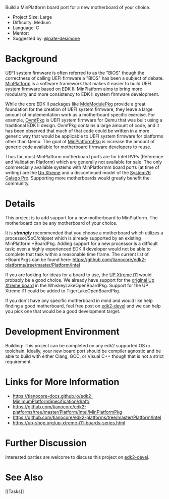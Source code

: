 Build a MinPlatform board port for a new motherboard of your choice.

* Project Size: Large
* Difficulty: Medium
* Language: C
* Mentor: 
* Suggested by: [@nate-desimone](https://github.com/nate-desimone)

# Background
UEFI system firmware is often referred to as the "BIOS" though the correctness of calling UEFI firmware a "BIOS" has been a subject of debate. [MinPlatform](https://tianocore-docs.github.io/edk2-MinimumPlatformSpecification/draft/) is a software framework that makes it easier to build UEFI system firmware based on EDK II. MinPlatform aims to bring more modularity and more consistency to EDK II system firmware development.

While the core EDK II packages like [MdeModulePkg](https://github.com/tianocore/edk2/tree/master/MdeModulePkg) provide a great foundation for the creation of UEFI system firmware, they leave a large amount of implementation work as a motherboard specific exercise. For example, [OvmfPkg](https://github.com/tianocore/edk2/tree/master/OvmfPkg) is UEFI system firmware for Qemu that was built using a traditional EDK II design. OvmfPkg contains a large amount of code, and it has been observed that much of that code could be written in a more generic way that would be applicable to UEFI system firmware for platforms other than Qemu. The goal of [MinPlatformPkg](https://github.com/tianocore/edk2-platforms/tree/master/Platform/Intel/MinPlatformPkg) is increase the amount of generic code available for motherboard firmware developers to reuse.

Thus far, most MinPlatform motherboard ports are for Intel RVPs (Reference and Validation Platform) which are generally not available for sale. The only commercially available systems with MinPlatformm board ports (at time of writing) are the [Up Xtreme](https://up-board.org/up-xtreme/) and a discontinued model of the [System76 Galago Pro](https://system76.com/guides/galp3). Supporting more motherboards would greatly benefit the community.

# Details
This project is to add support for a new motherboard to MinPlatform. The motherboard can be any motherboard of your choice.

It is ***strongly*** recommended that you choose a motherboard which utilizes a processor/SoC/chipset which is already supported by an existing MinPlatform *BoardPkg. Adding support for a new processor is a difficult task; even a highly experienced EDK II developer would not be able to complete that task within a reasonable time frame. The current list of *BoardPkgs can be found here: https://github.com/tianocore/edk2-platforms/tree/master/Platform/Intel

If you are looking for ideas for a board to use, the [UP Xtreme i11](https://up-shop.org/up-xtreme-i11-boards-series.html) would probably be a good choice. We already have support for the [original Up Xtreme board](https://up-shop.org/up-xtreme-series.html) in the WhiskeyLakeOpenBoardPkg. Support for the UP Xtreme i11 could be added to TigerLakeOpenBoardPkg.

If you don't have any specific motherboard in mind and would like help finding a good motherboard, feel free post on [edk2-devel](https://edk2.groups.io/g/devel) and we can help you pick one that would be a good development target.

# Development Environment
Building: This project can be completed on any edk2 supported OS or toolchain. Ideally, your new board port should be compiler agnostic and be able to build with either Clang, GCC, or Visual C++ though that is not a strict requirement.

# Links for More Information
* https://tianocore-docs.github.io/edk2-MinimumPlatformSpecification/draft/
* https://github.com/tianocore/edk2-platforms/tree/master/Platform/Intel/MinPlatformPkg
* https://github.com/tianocore/edk2-platforms/tree/master/Platform/Intel
* https://up-shop.org/up-xtreme-i11-boards-series.html

# Further Discussion
Interested parties are welcome to discuss this project on [edk2-devel](https://edk2.groups.io/g/devel).

# See Also
[[Tasks]]